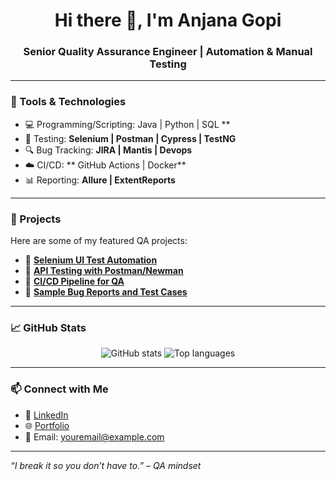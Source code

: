 <h1 align="center">Hi there 👋, I'm Anjana Gopi</h1>
<h3 align="center">Senior Quality Assurance Engineer | Automation & Manual Testing</h3>

---

### 🧰 Tools & Technologies

- 💻 Programming/Scripting: Java | Python | SQL **
- 🧪 Testing: **Selenium | Postman | Cypress | TestNG**
- 🔍 Bug Tracking: **JIRA | Mantis | Devops**
- ☁️ CI/CD: ** GitHub Actions | Docker**
- 📊 Reporting: **Allure | ExtentReports**

---

### 📌 Projects

Here are some of my featured QA projects:

- 🔗 [**Selenium UI Test Automation**](https://github.com/yourusername/selenium-ui-tests)
- 🔗 [**API Testing with Postman/Newman**](https://github.com/yourusername/api-testing-postman)
- 🔗 [**CI/CD Pipeline for QA**](https://github.com/yourusername/qa-ci-cd-github-actions)
- 🔗 [**Sample Bug Reports and Test Cases**](https://github.com/yourusername/test-cases-bug-reports)

---

### 📈 GitHub Stats

<p align="center">
  <img src="https://github-readme-stats.vercel.app/api?username=yourusername&show_icons=true&theme=default" alt="GitHub stats" />
  <img src="https://github-readme-stats.vercel.app/api/top-langs/?username=yourusername&layout=compact&theme=default" alt="Top languages" />
</p>

---

### 📫 Connect with Me

- 💼 [LinkedIn](https://www.linkedin.com/in/yourprofile)
- 🌐 [Portfolio](https://yourwebsite.com)
- 📧 Email: youremail@example.com

---

*“I break it so you don’t have to.” – QA mindset*
